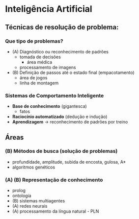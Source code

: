 # Inteligência Artificial
## Técnicas de resolução de problema:
### Que tipo de problemas?
- (A) Diagnóstico ou reconhecimento de padrões
  - tomada de decisões
    - área médica
  - processamento de imagens
- (B) Definição de passos até o estado final (empacotamento)
  - área de jogos
  - linha de montagem

### Sistemas de Comportamento Inteligente
- **Base de conhecimento** (gigantesca)
  - fatos
- **Raciocínio automatizado** (dedução e indução)
- **Aprendizagem** -> reconhecimento de padrões por treino

## Áreas
### (B) Métodos de busca (solução de problemas)
- profundidade, amplitude, subida de encosta, gulosa, A*
- algoritmos genéticos
### (A) (B) Representação de conhecimento
- prolog
- ontologia
- (B) sistemas multiagentes
- (A) redes neurais
- (A) processamento da língua natural - PLN
